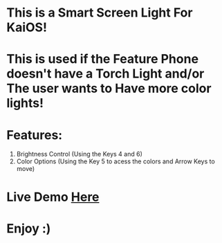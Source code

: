 <h1>This is a Smart Screen Light For KaiOS!</h1>
<h1>This is used if the Feature Phone doesn't have a Torch Light and/or The user wants to Have more color lights!</h1>
<h1>Features:</h1>
<ol>
  <li>Brightness Control (Using the Keys 4 and 6)</li>
  <li>Color Options (Using the Key 5 to acess the colors and Arrow Keys to move)</li>
</ol>
<h1>Live Demo <a href='https://fnafrad.github.io/Smart-Screen-Light-CloudPhone/'>Here</a></h1>
<h1>Enjoy :)</h1>
